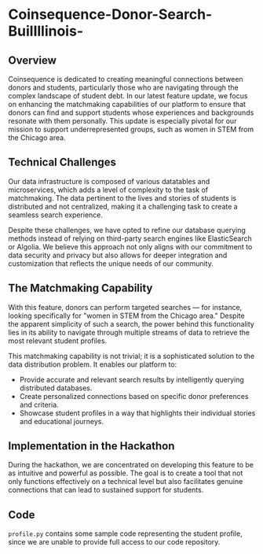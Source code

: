 # Coinsequence-Donor-Search-BuilIllinois-
## Overview
Coinsequence is dedicated to creating meaningful connections between donors and students, particularly those who are navigating through the complex landscape of student debt. In our latest feature update, we focus on enhancing the matchmaking capabilities of our platform to ensure that donors can find and support students whose experiences and backgrounds resonate with them personally. This update is especially pivotal for our mission to support underrepresented groups, such as women in STEM from the Chicago area.

## Technical Challenges
Our data infrastructure is composed of various datatables and microservices, which adds a level of complexity to the task of matchmaking. The data pertinent to the lives and stories of students is distributed and not centralized, making it a challenging task to create a seamless search experience.

Despite these challenges, we have opted to refine our database querying methods instead of relying on third-party search engines like ElasticSearch or Algolia. We believe this approach not only aligns with our commitment to data security and privacy but also allows for deeper integration and customization that reflects the unique needs of our community.

## The Matchmaking Capability
With this feature, donors can perform targeted searches — for instance, looking specifically for "women in STEM from the Chicago area." Despite the apparent simplicity of such a search, the power behind this functionality lies in its ability to navigate through multiple streams of data to retrieve the most relevant student profiles.

This matchmaking capability is not trivial; it is a sophisticated solution to the data distribution problem. It enables our platform to:

- Provide accurate and relevant search results by intelligently querying distributed databases.
- Create personalized connections based on specific donor preferences and criteria.
- Showcase student profiles in a way that highlights their individual stories and educational journeys.

## Implementation in the Hackathon
During the hackathon, we are concentrated on developing this feature to be as intuitive and powerful as possible. The goal is to create a tool that not only functions effectively on a technical level but also facilitates genuine connections that can lead to sustained support for students.

## Code
`profile.py` contains some sample code representing the student profile, since we are unable to provide full access to our code repository.
